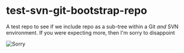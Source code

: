 # test-svn-git-bootstrap-repo
A test repo to see if we include repo as a sub-tree within a Git *and* SVN environment. If you were expecting more, then I'm sorry to disappoint

![Sorry](https://media.giphy.com/media/RFDXes97gboYg/giphy.gif)